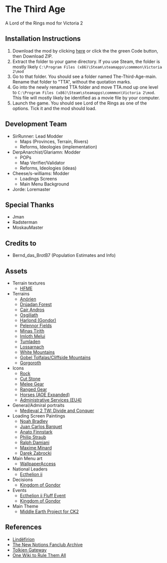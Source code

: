 # The Third Age
A Lord of the Rings mod for Victoria 2

## Installation Instructions
1. Download the mod by clicking [here](https://github.com/SirRunner/The-Third-Age/archive/main.zip) or click the the green Code button, then Download ZIP.
2. Extract the folder to your game directory. If you use Steam, the folder is mostly likely `C:\Program Files (x86)\Steam\steamapps\commmon\Victoria 2\mod`
3. Go to that folder. You should see a folder named The-Third-Age-main. Rename that folder to "TTA", without the quotation marks.
4. Go into the newly renamed TTA folder and move TTA.mod up one level to `C:\Program Files (x86)\Steam\steamapps\commmon\Victoria 2\mod`. This file will mostly likely be identified as a movie file by your computer.
5. Launch the game. You should see Lord of the Rings as one of the options. Tick it and the mod should load.

## Development Team
 - SirRunner: Lead Modder
   - Maps (Provinces, Terrain, Rivers)
   - Reforms, Ideologies (implementation)
 - DerpAnarchist/Glariamn: Modder 
   - POPs
   - Map Verifier/Validator
   - Reforms, Ideologies (ideas)
 - Cheese/s-williams: Modder
   - Loadings Screens
   - Main Menu Background
 - Jorde: Loremaster

## Special Thanks
 - Jman
 - Radsterman
 - MoskauMaster

## Credits to
 - Bernd_das_BrotB7 (Population Estimates and Info)
 
## Assets
 - Terrain textures
	- [HFME](https://github.com/JmanThunder/HFM-Expanded)
 - Terrains
	- [Anórien](https://lotr.fandom.com/wiki/An%C3%B3rien?file=Anorienwide.jpg)
	- [Drúadan Forest](http://tolkiengateway.net/wiki/File:Gail_McIntosh_-_Dr%C3%BAadan_Forest.jpg)
	- [Cair Andros](https://lotro-wiki.com/index.php/File:Cair_Andros.jpg)
	- [Osgiliath](https://lotr.fandom.com/wiki/Osgiliath?file=Boromir_in_Osgiliath.png)
	- [Harlond (Gondor)](https://www.wikiwand.com/en/Gondor)
	- [Pelennor Fields](https://www.pinterest.com/pin/470485492291623454/)
	- [Minas Tirith](https://imgur.com/gallery/QR0zLrd)
	- [Imloth Melui](https://en.dcodumilieu.fr/large-imloth-melui-white-rose-bush/)
	- [Tumladen](https://www.deviantart.com/samo-art/art/Fields-of-Gondolin-634594288)
	- [Lossarnach](https://www.goodfon.com/wallpaper/gory-tsvety-oblaka-lug-dolina.html)
	- [White Mountains](https://www.pexels.com/photo/two-man-hiking-on-snow-mountain-869258/)
	- [Gobel Tolfalas/Cliffside Mountains](https://www.pexels.com/photo/person-in-yellow-jacket-standing-on-green-grass-field-near-mountain-4386973/)
	- [Gorgoroth](https://www.deviantart.com/datem/art/Mordor-828480649)
 - Icons
	- [Rock](http://14thwarriorcustomsettlers.blogspot.com/2008/02/rock-this-town.html)
	- [Cut Stone](https://icon-library.com/icon/brick-icon-png-26.html)
	- [Melee Gear](https://thenounproject.com/term/shield-and-sword/1477540/)
	- [Ranged Gear](https://www.pinterest.com/pin/814588651337049655/)
	- [Horses (AOE Expanded)](https://github.com/AoE-guys/AOE-exp)
	- [Administrative Services (EU4)](https://store.steampowered.com/app/236850/Europa_Universalis_IV/)
- General/Admiral portraits
	- [Medieval 2 TW: Divide and Conquer](https://www.moddb.com/mods/divide-and-conquer)
- Loading Screen Paintings
	- [Noah Bradley](https://www.deviantart.com/noahbradley/art/The-Coming-Darkness-342482698)
	- [Juan Carlos Barquet ](https://www.deviantart.com/jcbarquet/art/The-Argonath-Lord-of-the-Rings-TCG-491228684)
	- [Anato Finnstark](https://www.deviantart.com/anatofinnstark/art/The-fate-of-Isildur-The-Lord-of-the-Rings-797000838)
	- [Philip Straub](https://www.deviantart.com/philipstraub/art/Rivendell-296293972)
	- [Ralph Damiani](https://www.deviantart.com/ralphdamiani/art/Across-Middle-Earth-Hollin-Gate-635946811)
	- [Maxime Minard](https://www.deviantart.com/istrandar/art/The-Nazgul-822732313)
	- [Darek Zabrocki](https://www.deviantart.com/darekzabrocki/art/reaching-the-Victory-397615037)
- Main Menu art
	- [WallpaperAccess](https://wallpaperaccess.com/full/758025.jpg)
- National Leaders
	- [Ecthelion ii](https://www.deviantart.com/maelstromarts/art/The-White-Sanctuary-347365430)
- Decisions
	- [Kingdom of Gondor](https://commons.wikimedia.org/wiki/File:Flag_of_Gondor.svg)
- Events
	- [Ecthelion ii Fluff Event](https://thefandomentals.com/minas-tirith-gondor-lotr-reread/)
	- [Kingdom of Gondor](https://middle-earth-film-saga.fandom.com/wiki/Gondor?file=338c4d306b4577464bb410426afd247f_%25281%2529.jpg)
- Main Theme
	- [Middle Earth Project for CK2](https://forum.paradoxplaza.com/forum/threads/mod-middle-earth-project.665444/)
	
## References
 - [Lindëfirion](http://lindefirion.net/)
 - [The New Notions Fanclub Archive](https://notionclubarchives.fandom.com/wiki/Arda_Role_Playing_Wiki)
 - [Tolkien Gateway](http://tolkiengateway.net/wiki/Main_Page)
 - [One Wiki to Rule Them All](https://lotr.fandom.com/wiki/Main_Page)
